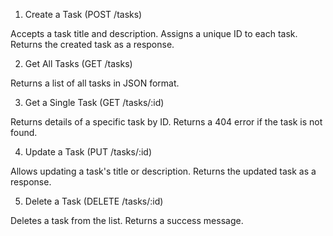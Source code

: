 1. Create a Task (POST /tasks)

Accepts a task title and description.
Assigns a unique ID to each task.
Returns the created task as a response.

2. Get All Tasks (GET /tasks)

Returns a list of all tasks in JSON format.

3. Get a Single Task (GET /tasks/:id)

Returns details of a specific task by ID.
Returns a 404 error if the task is not found.

4. Update a Task (PUT /tasks/:id)


Allows updating a task's title or description.
Returns the updated task as a response.

5. Delete a Task (DELETE /tasks/:id)

Deletes a task from the list.
Returns a success message.
